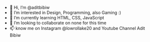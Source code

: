 - 👋 Hi, I’m @aditbibiw
- 👀 I’m interested in Design, Programming, also Gaming :)
- 🌱 I’m currently learning HTML, CSS, JavaScript
- 💞️ I’m looking to collaborate on none for this time
- 📫 know me on Instagram @lowrollake20 and Youtube Channel Adit Bibiw

<!---
aditbibiw/aditbibiw is a ✨ special ✨ repository because its `README.md` (this file) appears on your GitHub profile.
You can click the Preview link to take a look at your changes.
--->

